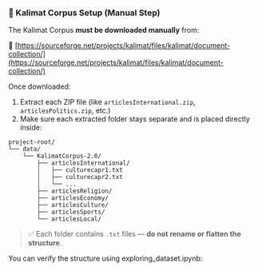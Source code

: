 ### 📁 Kalimat Corpus Setup (Manual Step)

The Kalimat Corpus **must be downloaded manually** from:

🔗 [https://sourceforge.net/projects/kalimat/files/kalimat/document-collection/](https://sourceforge.net/projects/kalimat/files/kalimat/document-collection/)

Once downloaded:

1. Extract each ZIP file (like `articlesInternational.zip`, `articlesPolitics.zip`, etc.)
2. Make sure each extracted folder stays separate and is placed directly inside:

```
project-root/
└── data/
    └── KalimatCorpus-2.0/
        ├── articlesInternational/
        │   ├── culturecapr1.txt
        │   ├── culturecapr2.txt
        │   └── ...
        ├── articlesReligion/
        ├── articlesEconomy/
        ├── articlesCulture/
        ├── articlesSports/
        └── articlesLocal/
```

> ✅ Each folder contains `.txt` files — **do not rename or flatten the structure**.

You can verify the structure using exploring_dataset.ipynb:

